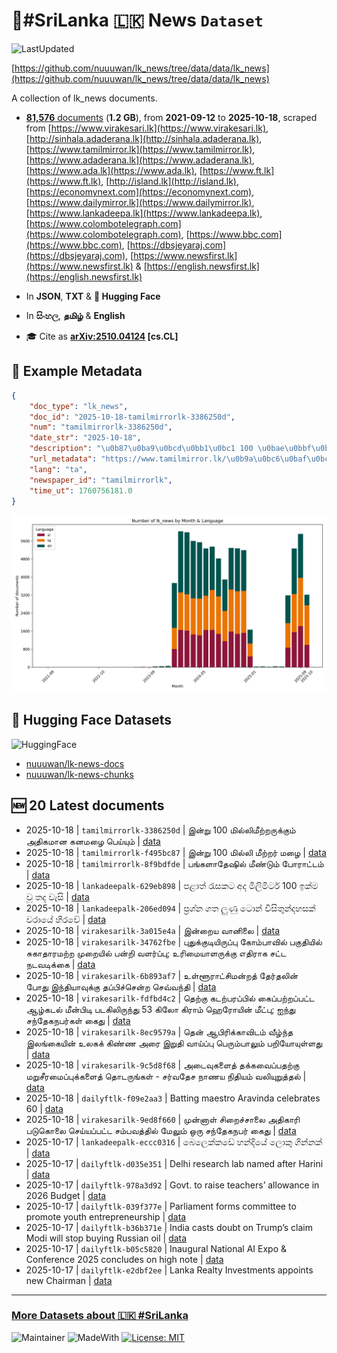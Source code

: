 # 📄#SriLanka 🇱🇰 News `Dataset`

![LastUpdated](https://img.shields.io/badge/last_updated-2025--10--18_08:33:30-green)

[https://github.com/nuuuwan/lk_news/tree/data/data/lk_news](https://github.com/nuuuwan/lk_news/tree/data/data/lk_news)

A collection of lk_news documents.

- [**81,576** documents](https://github.com/nuuuwan/lk_news/tree/data/data/lk_news) (**1.2 GB**), from **2021-09-12** to **2025-10-18**, scraped from [https://www.virakesari.lk](https://www.virakesari.lk), [http://sinhala.adaderana.lk](http://sinhala.adaderana.lk), [https://www.tamilmirror.lk](https://www.tamilmirror.lk), [https://www.adaderana.lk](https://www.adaderana.lk), [https://www.ada.lk](https://www.ada.lk), [https://www.ft.lk](https://www.ft.lk), [http://island.lk](http://island.lk), [https://economynext.com](https://economynext.com), [https://www.dailymirror.lk](https://www.dailymirror.lk), [https://www.lankadeepa.lk](https://www.lankadeepa.lk), [https://www.colombotelegraph.com](https://www.colombotelegraph.com), [https://www.bbc.com](https://www.bbc.com), [https://dbsjeyaraj.com](https://dbsjeyaraj.com), [https://www.newsfirst.lk](https://www.newsfirst.lk) & [https://english.newsfirst.lk](https://english.newsfirst.lk)

- In **JSON**, **TXT** & **🤗 Hugging Face**

- In **සිංහල**, **தமிழ்** & **English**

- 🎓 Cite as **[arXiv:2510.04124](https://arxiv.org/abs/2510.04124) [cs.CL]**

## 📝 Example Metadata

```json
{
    "doc_type": "lk_news",
    "doc_id": "2025-10-18-tamilmirrorlk-3386250d",
    "num": "tamilmirrorlk-3386250d",
    "date_str": "2025-10-18",
    "description": "\u0b87\u0ba9\u0bcd\u0bb1\u0bc1 100 \u0bae\u0bbf\u0bb2\u0bcd\u0bb2\u0bbf\u0bae\u0bc0\u0bb1\u0bcd\u0bb1\u0bb0\u0bc1\u0b95\u0bcd\u0b95\u0bc1\u0bae\u0bcd \u0b85\u0ba4\u0bbf\u0b95\u0bae\u0bbe\u0ba9 \u0b95\u0ba9\u0bae\u0bb4\u0bc8 \u0baa\u0bc6\u0baf\u0bcd\u0baf\u0bc1\u0bae\u0bcd",
    "url_metadata": "https://www.tamilmirror.lk/\u0b9a\u0bc6\u0baf\u0bcd\u0ba4\u0bbf\u0b95\u0bb3\u0bcd/\u0b87\u0ba9\u0bcd\u0bb1\u0bc1-100-\u0bae\u0bbf\u0bb2\u0bcd\u0bb2\u0bbf\u0bae\u0bc0\u0bb1\u0bcd\u0bb1\u0bb0\u0bc1\u0b95\u0bcd\u0b95\u0bc1\u0bae\u0bcd-\u0b85\u0ba4\u0bbf\u0b95\u0bae\u0bbe\u0ba9-\u0b95\u0ba9\u0bae\u0bb4\u0bc8-\u0baa\u0bc6\u0baf\u0bcd\u0baf\u0bc1\u0bae\u0bcd/175-366471",
    "lang": "ta",
    "newspaper_id": "tamilmirrorlk",
    "time_ut": 1760756181.0
}
```

![Chart](https://raw.githubusercontent.com/nuuuwan/lk_news/refs/heads/data/data/lk_news/docs_by_month_and_lang.png)

## 🤗 Hugging Face Datasets

![HuggingFace](https://img.shields.io/badge/-HuggingFace-FDEE21?style=for-the-badge&logo=HuggingFace)

- [nuuuwan/lk-news-docs](https://huggingface.co/datasets/nuuuwan/lk-news-docs)
- [nuuuwan/lk-news-chunks](https://huggingface.co/datasets/nuuuwan/lk-news-chunks)

## 🆕 20 Latest documents

- 2025-10-18 | `tamilmirrorlk-3386250d` | இன்று 100 மில்லிமீற்றருக்கும் அதிகமான கனமழை பெய்யும் | [data](https://github.com/nuuuwan/lk_news/tree/data/data/lk_news/2020s/2025/2025-10-18-tamilmirrorlk-3386250d)
- 2025-10-18 | `tamilmirrorlk-f495bc87` | இன்று 100 மில்லி மீற்றர் மழை | [data](https://github.com/nuuuwan/lk_news/tree/data/data/lk_news/2020s/2025/2025-10-18-tamilmirrorlk-f495bc87)
- 2025-10-18 | `tamilmirrorlk-8f9bdfde` | பங்களாதேஷில் மீண்டும் போராட்டம் | [data](https://github.com/nuuuwan/lk_news/tree/data/data/lk_news/2020s/2025/2025-10-18-tamilmirrorlk-8f9bdfde)
- 2025-10-18 | `lankadeepalk-629eb898` | පළාත් රැසකට අද මිලිමිටර් 100 ඉක්ම වූ තද වැසි | [data](https://github.com/nuuuwan/lk_news/tree/data/data/lk_news/2020s/2025/2025-10-18-lankadeepalk-629eb898)
- 2025-10-18 | `lankadeepalk-206ed094` | ප්‍රශ්න ගත ලුණු ටොන් විසිතුන්දහසක් වරායේ හිරවේ | [data](https://github.com/nuuuwan/lk_news/tree/data/data/lk_news/2020s/2025/2025-10-18-lankadeepalk-206ed094)
- 2025-10-18 | `virakesarilk-3a015e4a` | இன்றைய வானிலை | [data](https://github.com/nuuuwan/lk_news/tree/data/data/lk_news/2020s/2025/2025-10-18-virakesarilk-3a015e4a)
- 2025-10-18 | `virakesarilk-34762fbe` | புதுக்குடியிருப்பு கோம்பாவில் பகுதியில் சுகாதாரமற்ற முறையில் பன்றி வளர்ப்பு; உரிமையாளருக்கு எதிராக சட்ட நடவடிக்கை | [data](https://github.com/nuuuwan/lk_news/tree/data/data/lk_news/2020s/2025/2025-10-18-virakesarilk-34762fbe)
- 2025-10-18 | `virakesarilk-6b893af7` | உள்ளூராட்சிமன்றத் தேர்தலின் போது இந்தியாவுக்கு தப்பிச்சென்ற செவ்வந்தி | [data](https://github.com/nuuuwan/lk_news/tree/data/data/lk_news/2020s/2025/2025-10-18-virakesarilk-6b893af7)
- 2025-10-18 | `virakesarilk-fdfbd4c2` | தெற்கு கடற்பரப்பில் கைப்பற்றப்பட்ட ஆழ்கடல் மீன்பிடி படகிலிருந்து 53 கிலோ கிராம் ஹெரோயின் மீட்பு; ஐந்து சந்தேகநபர்கள் கைது | [data](https://github.com/nuuuwan/lk_news/tree/data/data/lk_news/2020s/2025/2025-10-18-virakesarilk-fdfbd4c2)
- 2025-10-18 | `virakesarilk-8ec9579a` | தென் ஆபிரிக்காவிடம் வீழ்ந்த இலங்கையின் உலகக் கிண்ண அரை இறுதி வாய்ப்பு பெரும்பாலும் பறியோயுள்ளது | [data](https://github.com/nuuuwan/lk_news/tree/data/data/lk_news/2020s/2025/2025-10-18-virakesarilk-8ec9579a)
- 2025-10-18 | `virakesarilk-9c5d8f68` | அடைவுகளைத் தக்கவைப்பதற்கு மறுசீரமைப்புக்களைத் தொடருங்கள் - சர்வதேச நாணய நிதியம் வலியுறுத்தல் | [data](https://github.com/nuuuwan/lk_news/tree/data/data/lk_news/2020s/2025/2025-10-18-virakesarilk-9c5d8f68)
- 2025-10-18 | `dailyftlk-f09e2aa3` | Batting maestro Aravinda celebrates 60 | [data](https://github.com/nuuuwan/lk_news/tree/data/data/lk_news/2020s/2025/2025-10-18-dailyftlk-f09e2aa3)
- 2025-10-18 | `virakesarilk-9ed8f660` | முன்னாள் சிறைச்சாலை அதிகாரி படுகொலை செய்யப்பட்ட சம்பவத்தில் மேலும் ஒரு சந்தேகநபர் கைது | [data](https://github.com/nuuuwan/lk_news/tree/data/data/lk_news/2020s/2025/2025-10-18-virakesarilk-9ed8f660)
- 2025-10-17 | `lankadeepalk-eccc0316` | බෙලෙක්කඩේ හන්දියේ ලොකු ගින්නක් | [data](https://github.com/nuuuwan/lk_news/tree/data/data/lk_news/2020s/2025/2025-10-17-lankadeepalk-eccc0316)
- 2025-10-17 | `dailyftlk-d035e351` | Delhi research lab named after Harini | [data](https://github.com/nuuuwan/lk_news/tree/data/data/lk_news/2020s/2025/2025-10-17-dailyftlk-d035e351)
- 2025-10-17 | `dailyftlk-978a3d92` | Govt. to raise teachers’ allowance in 2026 Budget | [data](https://github.com/nuuuwan/lk_news/tree/data/data/lk_news/2020s/2025/2025-10-17-dailyftlk-978a3d92)
- 2025-10-17 | `dailyftlk-039f377e` | Parliament forms committee to promote youth entrepreneurship | [data](https://github.com/nuuuwan/lk_news/tree/data/data/lk_news/2020s/2025/2025-10-17-dailyftlk-039f377e)
- 2025-10-17 | `dailyftlk-b36b371e` | India casts doubt on Trump’s claim Modi will stop buying Russian oil | [data](https://github.com/nuuuwan/lk_news/tree/data/data/lk_news/2020s/2025/2025-10-17-dailyftlk-b36b371e)
- 2025-10-17 | `dailyftlk-b05c5820` | Inaugural National AI Expo & Conference 2025 concludes on high note | [data](https://github.com/nuuuwan/lk_news/tree/data/data/lk_news/2020s/2025/2025-10-17-dailyftlk-b05c5820)
- 2025-10-17 | `dailyftlk-e2dbf2ee` | Lanka Realty Investments appoints new Chairman | [data](https://github.com/nuuuwan/lk_news/tree/data/data/lk_news/2020s/2025/2025-10-17-dailyftlk-e2dbf2ee)

---

### [More Datasets about 🇱🇰 #SriLanka](https://github.com/nuuuwan/lk_datasets)

![Maintainer](https://img.shields.io/badge/maintainer-nuuuwan-red)
![MadeWith](https://img.shields.io/badge/made_with-python-blue)
[![License: MIT](https://img.shields.io/badge/License-MIT-yellow.svg)](https://opensource.org/licenses/MIT)
